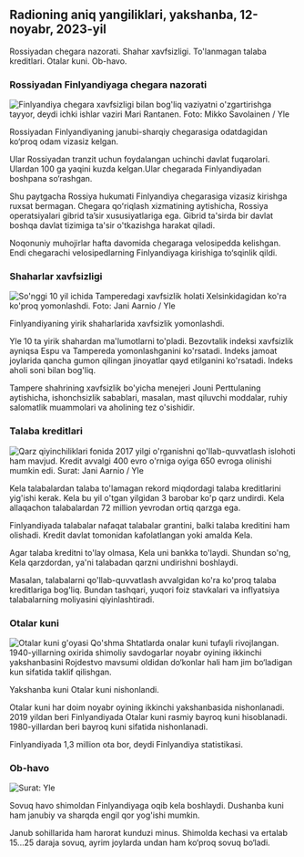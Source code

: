## Radioning aniq yangiliklari, yakshanba, 12-noyabr, 2023-yil

Rossiyadan chegara nazorati. Shahar xavfsizligi. To'lanmagan talaba kreditlari. Otalar kuni. Ob-havo.

### Rossiyadan Finlyandiyaga chegara nazorati

![Finlyandiya chegara xavfsizligi bilan bog'liq vaziyatni o'zgartirishga tayyor, deydi ichki ishlar vaziri Mari Rantanen. Foto: Mikko Savolainen / Yle](https://images.cdn.yle.fi/image/upload/c_crop,h_2720,w_4836,x_0,y_450/ar_1.777777777777777,c_fill,g_faces,w_02/h_02q_auto:eco/f_auto/fl_lossy/v1695988171/39-11790926516b884859ee)

Rossiyadan Finlyandiyaning janubi-sharqiy chegarasiga odatdagidan ko‘proq odam vizasiz kelgan.

Ular Rossiyadan tranzit uchun foydalangan uchinchi davlat fuqarolari. Ulardan 100 ga yaqini kuzda kelgan.Ular chegarada Finlyandiyadan boshpana so‘rashgan.

Shu paytgacha Rossiya hukumati Finlyandiya chegarasiga vizasiz kirishga ruxsat bermagan. Chegara qoʻriqlash xizmatining aytishicha, Rossiya operatsiyalari gibrid taʼsir xususiyatlariga ega. Gibrid ta'sirda bir davlat boshqa davlat tizimiga ta'sir o'tkazishga harakat qiladi.

Noqonuniy muhojirlar hafta davomida chegaraga velosipedda kelishgan. Endi chegarachi velosipedlarning Finlyandiyaga kirishiga to‘sqinlik qildi.

### Shaharlar xavfsizligi

![So'nggi 10 yil ichida Tamperedagi xavfsizlik holati Xelsinkidagidan ko'ra ko'proq yomonlashdi. Foto: Jani Aarnio / Yle](https://images.cdn.yle.fi/image/upload/c_crop,h_2687,w_4777,x_1,y_258/ar_1.7777777777777777,c_fill,g_faces,w_17/d_10/dq_auto:eco/f_auto/fl_lossy/v1699517677/39-1197321654a95de6dbe7)

Finlyandiyaning yirik shaharlarida xavfsizlik yomonlashdi.

Yle 10 ta yirik shahardan ma'lumotlarni to'pladi. Bezovtalik indeksi xavfsizlik ayniqsa Espu va Tampereda yomonlashganini ko'rsatadi. Indeks jamoat joylarida qancha gumon qilingan jinoyatlar qayd etilganini ko'rsatadi. Indeks aholi soni bilan bog'liq.

Tampere shahrining xavfsizlik bo'yicha menejeri Jouni Perttulaning aytishicha, ishonchsizlik sabablari, masalan, mast qiluvchi moddalar, ruhiy salomatlik muammolari va aholining tez o'sishidir.

### Talaba kreditlari

![Qarz qiyinchiliklari fonida 2017 yilgi o'rganishni qo'llab-quvvatlash islohoti ham mavjud. Kredit avvalgi 400 evro o'rniga oyiga 650 evroga olinishi mumkin edi. Surat: Jani Aarnio / Yle](https://images.cdn.yle.fi/image/upload/c_crop,h_3078,w_5472,x_0,y_557/ar_1.7777777777777777,c_fill,g_faces,h_17/d_10/dq_auto:eco/f_auto/fl_lossy/v1694583672/39-1171262650149d3dfd0c)

Kela talabalardan talaba to'lamagan rekord miqdordagi talaba kreditlarini yig'ishi kerak. Kela bu yil o'tgan yilgidan 3 barobar ko'p qarz undirdi. Kela allaqachon talabalardan 72 million yevrodan ortiq qarzga ega.

Finlyandiyada talabalar nafaqat talabalar grantini, balki talaba kreditini ham olishadi. Kredit davlat tomonidan kafolatlangan yoki amalda Kela.

Agar talaba kreditni to'lay olmasa, Kela uni bankka to'laydi. Shundan so'ng, Kela qarzdordan, ya'ni talabadan qarzni undirishni boshlaydi.

Masalan, talabalarni qo'llab-quvvatlash avvalgidan ko'ra ko'proq talaba kreditlariga bog'liq. Bundan tashqari, yuqori foiz stavkalari va inflyatsiya talabalarning moliyasini qiyinlashtiradi.

### Otalar kuni

![Otalar kuni g'oyasi Qo'shma Shtatlarda onalar kuni tufayli rivojlangan. 1940-yillarning oxirida shimoliy savdogarlar noyabr oyining ikkinchi yakshanbasini Rojdestvo mavsumi oldidan do‘konlar hali ham jim bo‘ladigan kun sifatida taklif qilishgan.](https://images.cdn.yle.fi/image/upload/c_crop,h_360,w_640,x_0,y_0/ar_1.7777777777777777,c_fill,g_faces,h_675,w_1200/dpr_1.0/q_auto:eco/f_auto/fl_lossy/v15103907547615)

Yakshanba kuni Otalar kuni nishonlandi.

Otalar kuni har doim noyabr oyining ikkinchi yakshanbasida nishonlanadi. 2019 yildan beri Finlyandiyada Otalar kuni rasmiy bayroq kuni hisoblanadi. 1980-yillardan beri bayroq kuni sifatida nishonlanadi.

Finlyandiyada 1,3 million ota bor, deydi Finlyandiya statistikasi.

### Ob-havo

![ Surat: Yle](https://images.cdn.yle.fi/image/upload/c_crop,h_1080,w_1919,x_0,y_0/ar_1.7777777777777777,c_fill,g_faces,h_675,w_1200/d_prq.au:eco/f_auto/fl_lossy/v1699803736/39-11995176550f22164d93)

Sovuq havo shimoldan Finlyandiyaga oqib kela boshlaydi. Dushanba kuni ham janubiy va sharqda engil qor yog'ishi mumkin.

Janub sohillarida ham harorat kunduzi minus. Shimolda kechasi va ertalab 15\...25 daraja sovuq, ayrim joylarda undan ham ko‘proq sovuq bo‘ladi.